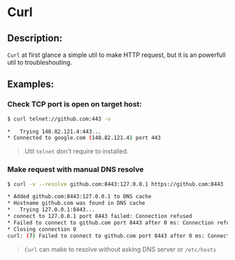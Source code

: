# Curl

## Description:

`Curl` at first glance a simple util to make HTTP request, but it is an powerfull util to troubleshouting.

## Examples:

### Check TCP port is open on target host:
```sh
$ curl telnet://github.com:443 -v

*   Trying 140.82.121.4:443...
* Connected to google.com (140.82.121.4) port 443
``` 
> Util `telnet` don't require to installed.

### Make request with manual DNS resolve

```sh
$ curl -v --resolve github.com:8443:127.0.0.1 https://github.com:8443

* Added github.com:8443:127.0.0.1 to DNS cache
* Hostname github.com was found in DNS cache
*   Trying 127.0.0.1:8443...
* connect to 127.0.0.1 port 8443 failed: Connection refused
* Failed to connect to github.com port 8443 after 0 ms: Connection refused
* Closing connection 0
curl: (7) Failed to connect to github.com port 8443 after 0 ms: Connection refused
```
> `Curl` can make to resolve without asking DNS server or `/etc/hosts`
